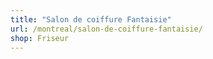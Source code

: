 ```yaml
---
title: "Salon de coiffure Fantaisie"
url: /montreal/salon-de-coiffure-fantaisie/
shop: Friseur
---
```

